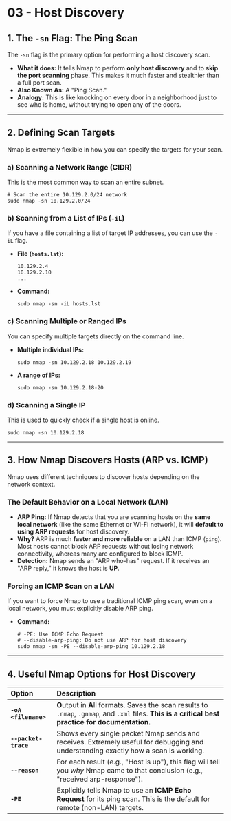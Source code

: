 # 03 - Host Discovery

## 1. The `-sn` Flag: The Ping Scan

The `-sn` flag is the primary option for performing a host discovery scan.

*   **What it does:** It tells Nmap to perform **only host discovery** and to **skip the port scanning** phase. This makes it much faster and stealthier than a full port scan.
*   **Also Known As:** A "Ping Scan."
*   **Analogy:** This is like knocking on every door in a neighborhood just to see who is home, without trying to open any of the doors.

---

## 2. Defining Scan Targets

Nmap is extremely flexible in how you can specify the targets for your scan.

### a) Scanning a Network Range (CIDR)
This is the most common way to scan an entire subnet.

```shell
# Scan the entire 10.129.2.0/24 network
sudo nmap -sn 10.129.2.0/24
```

### b) Scanning from a List of IPs (`-iL`)
If you have a file containing a list of target IP addresses, you can use the `-iL` flag.

*   **File (`hosts.lst`):**
    ```
    10.129.2.4
    10.129.2.10
    ...
    ```
*   **Command:**
    ```shell
    sudo nmap -sn -iL hosts.lst
    ```

### c) Scanning Multiple or Ranged IPs
You can specify multiple targets directly on the command line.
*   **Multiple individual IPs:**
    ```shell
    sudo nmap -sn 10.129.2.18 10.129.2.19
    ```
*   **A range of IPs:**
    ```shell
    sudo nmap -sn 10.129.2.18-20
    ```

### d) Scanning a Single IP
This is used to quickly check if a single host is online.
```shell
sudo nmap -sn 10.129.2.18
```

---

## 3. How Nmap Discovers Hosts (ARP vs. ICMP)

Nmap uses different techniques to discover hosts depending on the network context.

### The Default Behavior on a Local Network (LAN)
*   **ARP Ping:** If Nmap detects that you are scanning hosts on the **same local network** (like the same Ethernet or Wi-Fi network), it will **default to using ARP requests** for host discovery.
*   **Why?** ARP is much **faster and more reliable** on a LAN than ICMP (`ping`). Most hosts cannot block ARP requests without losing network connectivity, whereas many are configured to block ICMP.
*   **Detection:** Nmap sends an "ARP who-has" request. If it receives an "ARP reply," it knows the host is **UP**.

### Forcing an ICMP Scan on a LAN
If you want to force Nmap to use a traditional ICMP ping scan, even on a local network, you must explicitly disable ARP ping.

*   **Command:**
    ```shell
    # -PE: Use ICMP Echo Request
    # --disable-arp-ping: Do not use ARP for host discovery
    sudo nmap -sn -PE --disable-arp-ping 10.129.2.18
    ```

---

## 4. Useful Nmap Options for Host Discovery

| Option | Description |
| :--- | :--- |
| **`-oA <filename>`** | **O**utput in **A**ll formats. Saves the scan results to `.nmap`, `.gnmap`, and `.xml` files. **This is a critical best practice for documentation.** |
| **`--packet-trace`** | Shows every single packet Nmap sends and receives. Extremely useful for debugging and understanding exactly how a scan is working. |
| **`--reason`** | For each result (e.g., "Host is up"), this flag will tell you *why* Nmap came to that conclusion (e.g., "received arp-response"). |
| **`-PE`** | Explicitly tells Nmap to use an **ICMP Echo Request** for its ping scan. This is the default for remote (non-LAN) targets. |
